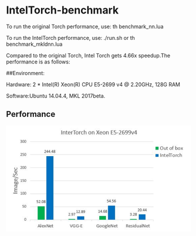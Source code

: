 # IntelTorch-benchmark

To run the original Torch performance, use: th benchmark_nn.lua

To run the IntelTorch performance, use: ./run.sh or th benchmark_mkldnn.lua

Compared to the original Torch, Intel Torch gets 4.66x speedup.The performance is as follows:

##Environment:

Hardware: 2 * Intel(R) Xeon(R) CPU E5-2699 v4 @ 2.20GHz, 128G RAM

Software:Ubuntu 14.04.4, MKL 2017beta.

## Performance

![Performance chart](performance/chart.jpg)



